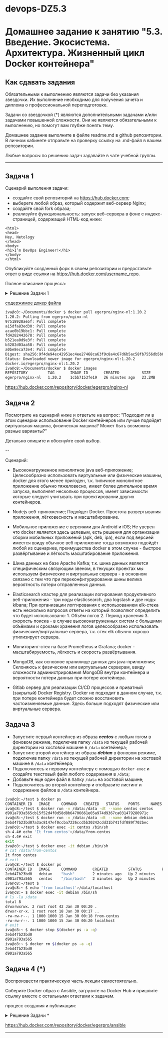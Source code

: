 # devops-DZ5.3

# Домашнее задание к занятию "5.3. Введение. Экосистема. Архитектура. Жизненный цикл Docker контейнера"

## Как сдавать задания

Обязательными к выполнению являются задачи без указания звездочки. Их выполнение необходимо для получения зачета и диплома о профессиональной переподготовке.

Задачи со звездочкой (*) являются дополнительными задачами и/или задачами повышенной сложности. Они не являются обязательными к выполнению, но помогут вам глубже понять тему.

Домашнее задание выполните в файле readme.md в github репозитории. В личном кабинете отправьте на проверку ссылку на .md-файл в вашем репозитории.

Любые вопросы по решению задач задавайте в чате учебной группы.

---

## Задача 1

Сценарий выполения задачи:

- создайте свой репозиторий на https://hub.docker.com;
- выберете любой образ, который содержит веб-сервер Nginx;
- создайте свой fork образа;
- реализуйте функциональность:
запуск веб-сервера в фоне с индекс-страницей, содержащей HTML-код ниже:
```
<html>
<head>
Hey, Netology
</head>
<body>
<h1>I’m DevOps Engineer!</h1>
</body>
</html>
```
Опубликуйте созданный форк в своем репозитории и предоставьте ответ в виде ссылки на https://hub.docker.com/username_repo.

Полное описание процесса:

<details>
     <summary>Решение Задачи 1</summary>
    <br>

Регистрируемся [hub.docker.com](https://hub.docker.com/)
Образ буду использовать nginx:stable-alpine - 1.20.2 на момент выполнения.


```bash
iva@c8:~/Documents/docker $ docker pull nginx:stable-alpine
iva@c8:~/Documents/docker $ docker images
REPOSITORY   TAG             IMAGE ID       CREATED        SIZE
nginx        stable          d6c9558ba445   2 days ago     141MB
nginx        1.21.6-alpine   bef258acf10d   3 days ago     23.4MB
nginx        1.21.5-alpine   cc44224bfe20   4 weeks ago    23.5MB
nginx        stable-alpine   373f8d4d4c60   2 months ago   23.2MB

iva@c8:~/Documents/docker $ docker build -t egerpro/nginx-nl:1.20.2 .
Sending build context to Docker daemon   5.12kB
Step 1/2 : FROM nginx:1.20.2-alpine
 ---> 373f8d4d4c60
Step 2/2 : COPY index.html /usr/share/nginx/html/
 ---> 1cbb7153fe19
Successfully built 1cbb7153fe19
Successfully tagged egerpro/nginx-nl:1.20.2
iva@c8:~/Documents/docker $ docker images
REPOSITORY         TAG             IMAGE ID       CREATED          SIZE
egerpro/nginx-nl   1.20.2          1cbb7153fe19   14 seconds ago   23.2MB
egerpro/nginx-nl   stable-alpine   0178cd9e55c1   8 minutes ago    23.2MB
nginx              stable          d6c9558ba445   2 days ago       141MB
nginx              1.21.6-alpine   bef258acf10d   3 days ago       23.4MB
nginx              1.21.5-alpine   cc44224bfe20   4 weeks ago      23.5MB
nginx              1.20.2-alpine   373f8d4d4c60   2 months ago     23.2MB
nginx              stable-alpine   373f8d4d4c60   2 months ago     23.2MB
```

Запускаем контейнер, тестируем
```bash
iva@c8:~/Documents/docker $ docker run --name test-page -p 80:80 -d egerpro/nginx-nl:1.20.2 
b42c9de835840b2916fbfaf68d0004ded071e921cb5dd6c0e00d0ce01a3f1362
iva@c8:~/Documents/docker $ curl localhost
<html>
    <head>Hey, Netology</head>
    <body>
    <h1>I’m DevOps Engineer!</h1>
    </body>
</html>
```
ещё пару проверок:
```bash
iva@c8:~/Documents/docker $ docker ps
CONTAINER ID   IMAGE                     COMMAND                  CREATED          STATUS          PORTS                               NAMES
b42c9de83584   egerpro/nginx-nl:1.20.2   "/docker-entrypoint.…"   52 seconds ago   Up 50 seconds   0.0.0.0:80->80/tcp, :::80->80/tcp   test-page
iva@c8:~/Documents/docker $ docker stop $(docker ps -a -q)
b42c9de83584
iva@c8:~/Documents/docker $ docker rm $(docker ps -a -q)
b42c9de83584
iva@c8:~/Documents/docker $ docker exec -it for_test_nginx sh
/ # 
/ # cat /usr/share/nginx/html/index.html 
<html>
    <head>Hey, Netology</head>
    <body>
    <h1>I’m DevOps Engineer!</h1>
    </body>
</html>
/ # 
```

Push-им и чистим локальное ранее загруженные/созданные образы
```bash
va@c8:~/Documents/docker $ docker login
Login with your Docker ID to push and pull images from Docker Hub. If you don't have a Docker ID, head over to https://hub.docker.com to create one.
Username: egerpro
Password: 
WARNING! Your password will be stored unencrypted in /home/iva/.docker/config.json.
Configure a credential helper to remove this warning. See
https://docs.docker.com/engine/reference/commandline/login/#credentials-store

Login Succeeded

iva@c8:~/Documents/docker $ docker push egerpro/nginx-nl:1.20.2
The push refers to repository [docker.io/egerpro/nginx-nl]
fb7dd72084b1: Pushed 
6f44c5b5d074: Mounted from library/nginx 
002fcf848e67: Mounted from library/nginx 
e419fa208fe1: Mounted from library/nginx 
112ee9c2903a: Mounted from library/nginx 
68e5252d0d33: Mounted from library/nginx 
1a058d5342cc: Mounted from library/nginx 
1.20.2: digest: sha256:9f4de94ec42951ec4ee27468ca63f9c8a4c67d6b5ac58fb7556db5b83b3a2b91 size: 1775

iva@c8:~/Documents/docker $ docker rmi -f $(docker images -aq)
Untagged: egerpro/nginx-nl:1.20.2
...

iva@c8:~/Documents/docker $ docker images
REPOSITORY   TAG       IMAGE ID   CREATED   SIZE
```

загружаем заново

```bash
iva@c8:~/Documents/docker $ docker pull egerpro/nginx-nl:1.20.2
1.20.2: Pulling from egerpro/nginx-nl
97518928ae5f: Pull complete 
a15dfa83ed30: Pull complete 
acae0b19bbc1: Pull complete 
fd4282442678: Pull complete 
b521ea0d9e3f: Pull complete 
b3282d03aa58: Pull complete 
a0be8eca73e4: Pull complete 
Digest: sha256:9f4de94ec42951ec4ee27468ca63f9c8a4c67d6b5ac58fb7556db5b83b3a2b91
Status: Downloaded newer image for egerpro/nginx-nl:1.20.2
docker.io/egerpro/nginx-nl:1.20.2
iva@c8:~/Documents/docker $ docker images
REPOSITORY         TAG       IMAGE ID       CREATED          SIZE
egerpro/nginx-nl   1.20.2    1cbb7153fe19   26 minutes ago   23.2MB
```

ссылка на docker-репозиторий: https://hub.docker.com/repository/docker/egerpro/nginx-nl

</details>

[содержимое докер файла](./src/build/docker/)

```bash
iva@c8:~/Documents/docker $ docker pull egerpro/nginx-nl:1.20.2
1.20.2: Pulling from egerpro/nginx-nl
97518928ae5f: Pull complete 
a15dfa83ed30: Pull complete 
acae0b19bbc1: Pull complete 
fd4282442678: Pull complete 
b521ea0d9e3f: Pull complete 
b3282d03aa58: Pull complete 
a0be8eca73e4: Pull complete 
Digest: sha256:9f4de94ec42951ec4ee27468ca63f9c8a4c67d6b5ac58fb7556db5b83b3a2b91
Status: Downloaded newer image for egerpro/nginx-nl:1.20.2
docker.io/egerpro/nginx-nl:1.20.2
iva@c8:~/Documents/docker $ docker images
REPOSITORY         TAG       IMAGE ID       CREATED          SIZE
egerpro/nginx-nl   1.20.2    1cbb7153fe19   26 minutes ago   23.2MB
```

https://hub.docker.com/repository/docker/egerpro/nginx-nl


## Задача 2

Посмотрите на сценарий ниже и ответьте на вопрос:
"Подходит ли в этом сценарии использование Docker контейнеров или лучше подойдет виртуальная машина, физическая машина? Может быть возможны разные варианты?"

Детально опишите и обоснуйте свой выбор.

--

Сценарий:

- Высоконагруженное монолитное java веб-приложение;
Целесообразно использовать виртуальные или физические машины, docker для этого менее пригоден, т.к. типичное монолитное приложение обычно тяжеловесно, имеет более длительное время запуска, выполняет несколько процессов, имеет зависимости которые следует учитывать при проектировании других контейнеров.

- Nodejs веб-приложение;
Подойдет Docker. Простота развертывания приложения, лёгковесность и масштабирование.

- Мобильное приложение c версиями для Android и iOS;
Не уверен что docker является здесь целевым, есть решения для организации сборки мобильных приложений (apk, deb, ipa), если под версией имеется ввиду обычное веб приложение тогда возможно подойдёт любой из сценариев, преимущества docker в этом случае - быстрое развёртывание и лёгкость масштабирование приложения.

- Шина данных на базе Apache Kafka;
т.к. шина данных является специфическим связующим звеном, в текущих проектах мы используем физические и виртуальные сервера - в основном связано с тем что при переконфигурировании шины велика вероятность потери отправленных данных.

- Elasticsearch кластер для реализации логирования продуктивного веб-приложения - три ноды elasticsearch, два logstash и две ноды kibana;
При организации логгирования с использованием elk-стека есть несколько вопросов ответы на который позволяют определить что будет использовано: 1. Объём логов 2. Период хранения 3. скорость поиска - в случае высоконагруженных систем с большими объёмами и сроками хранения логов целесообразно использовать физические/виртуальные сервера, т.к. стек elk обычно хорошо утилизирует сервера. 

- Мониторинг-стек на базе Prometheus и Grafana;
docker  - масштабируемость, лёгкость и скорость развёртывания.

- MongoDB, как основное хранилище данных для java-приложения;
Склоняюсь к физическим или виртуальным серверам, ввиду сложности администрирования MongoDB внутри контейнера и вероятности потери данных при потере контейнера.

- Gitlab сервер для реализации CI/CD процессов и приватный (закрытый) Docker Registry.
Docker не подходит в данном случае, т.к. при потере контейнера будет сложно восстановить частоизменяемые данные. Здесь больше подходят физические или виртуальные сервера.

## Задача 3

- Запустите первый контейнер из образа ***centos*** c любым тэгом в фоновом режиме, подключив папку ```/data``` из текущей рабочей директории на хостовой машине в ```/data``` контейнера;
- Запустите второй контейнер из образа ***debian*** в фоновом режиме, подключив папку ```/data``` из текущей рабочей директории на хостовой машине в ```/data``` контейнера;
- Подключитесь к первому контейнеру с помощью ```docker exec``` и создайте текстовый файл любого содержания в ```/data```;
- Добавьте еще один файл в папку ```/data``` на хостовой машине;
- Подключитесь во второй контейнер и отобразите листинг и содержание файлов в ```/data``` контейнера.


```bash
iva@c8:~/test $ docker ps
CONTAINER ID   IMAGE     COMMAND   CREATED   STATUS    PORTS     NAMES
iva@c8:~/test $ docker run -v /data:/data -dt --name centos centos
d901a793a565cb15f52d4f0d58d8b64706661e05a974d9367ca031479280971c
iva@c8:~/test $ docker run -v /data:/data -dt --name debian debian
2ebd47b23bd07a3ac8147ef0ccba7226ccd5b30242cdd31b741fdf089f702bec
iva@c8:~/test $ docker exec -it centos /bin/sh
sh-4.4# echo 'It from centos'>/data/from-centos
sh-4.4# exit
exit
iva@c8:~/test $ docker exec -it debian /bin/sh
# cat /data/from-centos
It from centos
# exit
iva@c8:~/test $ docker ps
CONTAINER ID   IMAGE     COMMAND       CREATED         STATUS         PORTS     NAMES
2ebd47b23bd0   debian    "bash"        2 minutes ago   Up 2 minutes             debian
d901a793a565   centos    "/bin/bash"   2 minutes ago   Up 2 minutes             centos
iva@c8:~/test $ 
iva@c8:~ $ echo 'from localhost'>/data/localhost
iva@c8:~ $ docker exec -it debian /bin/sh
# ls -la /data
total 8
drwxrwxrwx. 2 root root 42 Jan 30 00:20 .
drwxr-xr-x. 1 root root 18 Jan 30 00:17 ..
-rw-rw-r--. 1 1000 1000 15 Jan 30 00:18 from-centos
-rw-rw-r--. 1 1000 1000 15 Jan 30 00:20 localhost
# exit
iva@c8:~ $ docker stop $(docker ps -a -q)
2ebd47b23bd0
d901a793a565
iva@c8:~ $ docker rm $(docker ps -a -q)
2ebd47b23bd0
d901a793a565
```



## Задача 4 (*)

Воспроизвести практическую часть лекции самостоятельно.

Соберите Docker образ с Ansible, загрузите на Docker Hub и пришлите ссылку вместе с остальными ответами к задачам.

процесс создания и публикации:

<details>
     <summary>Решение Задачи *</summary>
    <br>


```bash
iva@c8:~/Documents/docker/ansible $ docker images
REPOSITORY   TAG       IMAGE ID   CREATED   SIZE
iva@c8:~/Documents/docker/ansible $ docker build -t  egerpro/ansible:2.10.7 .
Sending build context to Docker daemon   2.56kB
Step 1/5 : FROM alpine:3.15
3.15: Pulling from library/alpine
59bf1c3509f3: Already exists 
Digest: sha256:21a3deaa0d32a8057914f36584b5288d2e5ecc984380bc0118285c70fa8c9300
Status: Downloaded newer image for alpine:3.15
 ---> c059bfaa849c
Step 2/5 : RUN CARGO_NET_GIT_FETCH_WITH_CLI=1 &&     apk --no-cache add         sudo         python3        py3-pip         openssl         ca-certificates         sshpass         openssh-client         rsync         git &&     apk --no-cache add --virtual build-dependencies         python3-dev         libffi-dev         musl-dev         gcc         cargo         openssl-dev         libressl-dev         build-base &&     pip install --upgrade pip wheel &&     pip install --upgrade cryptography cffi &&     pip install ansible==2.10.7 &&     pip install mitogen ansible-lint jmespath &&     pip install --upgrade pywinrm &&     apk del build-dependencies &&     rm -rf /var/cache/apk/* &&     rm -rf /root/.cache/pip &&     rm -rf /root/.cargo
 ---> Running in 9a6998f13796
fetch https://dl-cdn.alpinelinux.org/alpine/v3.15/main/x86_64/APKINDEX.tar.gz
fetch https://dl-cdn.alpinelinux.org/alpine/v3.15/community/x86_64/APKINDEX.tar.gz
(1/57) Installing ca-certificates (20211220-r0)
(2/57) Installing brotli-libs (1.0.9-r5)
(3/57) Installing nghttp2-libs (1.46.0-r0)
(4/57) Installing libcurl (7.80.0-r0)
(5/57) Installing expat (2.4.3-r0)
(6/57) Installing pcre2 (10.39-r0)
(7/57) Installing git (2.34.1-r0)
(8/57) Installing openssh-keygen (8.8_p1-r1)
(9/57) Installing ncurses-terminfo-base (6.3_p20211120-r0)
(10/57) Installing ncurses-libs (6.3_p20211120-r0)
(11/57) Installing libedit (20210910.3.1-r0)
(12/57) Installing openssh-client-common (8.8_p1-r1)
(13/57) Installing openssh-client-default (8.8_p1-r1)
(14/57) Installing openssl (1.1.1l-r8)
(15/57) Installing libbz2 (1.0.8-r1)
(16/57) Installing libffi (3.4.2-r1)
(17/57) Installing gdbm (1.22-r0)
(18/57) Installing xz-libs (5.2.5-r0)
(19/57) Installing libgcc (10.3.1_git20211027-r0)
(20/57) Installing libstdc++ (10.3.1_git20211027-r0)
(21/57) Installing mpdecimal (2.5.1-r1)
(22/57) Installing readline (8.1.1-r0)
(23/57) Installing sqlite-libs (3.36.0-r0)
(24/57) Installing python3 (3.9.7-r4)
(25/57) Installing py3-appdirs (1.4.4-r2)
(26/57) Installing py3-certifi (2020.12.5-r1)
(27/57) Installing py3-charset-normalizer (2.0.7-r0)
(28/57) Installing py3-idna (3.3-r0)
(29/57) Installing py3-urllib3 (1.26.7-r0)
(30/57) Installing py3-requests (2.26.0-r1)
(31/57) Installing py3-msgpack (1.0.2-r1)
(32/57) Installing py3-lockfile (0.12.2-r4)
(33/57) Installing py3-cachecontrol (0.12.10-r0)
(34/57) Installing py3-colorama (0.4.4-r1)
(35/57) Installing py3-contextlib2 (21.6.0-r1)
(36/57) Installing py3-distlib (0.3.3-r0)
(37/57) Installing py3-distro (1.6.0-r0)
(38/57) Installing py3-six (1.16.0-r0)
(39/57) Installing py3-webencodings (0.5.1-r4)
(40/57) Installing py3-html5lib (1.1-r1)
(41/57) Installing py3-parsing (2.4.7-r2)
(42/57) Installing py3-packaging (20.9-r1)
(43/57) Installing py3-tomli (1.2.2-r0)
(44/57) Installing py3-pep517 (0.12.0-r0)
(45/57) Installing py3-progress (1.6-r0)
(46/57) Installing py3-retrying (1.3.3-r2)
(47/57) Installing py3-ordered-set (4.0.2-r2)
(48/57) Installing py3-setuptools (52.0.0-r4)
(49/57) Installing py3-toml (0.10.2-r2)
(50/57) Installing py3-pip (20.3.4-r1)
(51/57) Installing libacl (2.2.53-r0)
(52/57) Installing lz4-libs (1.9.3-r1)
(53/57) Installing popt (1.18-r0)
(54/57) Installing zstd-libs (1.5.0-r0)
(55/57) Installing rsync (3.2.3-r5)
(56/57) Installing sshpass (1.09-r0)
(57/57) Installing sudo (1.9.8_p2-r1)
Executing busybox-1.34.1-r3.trigger
Executing ca-certificates-20211220-r0.trigger
OK: 97 MiB in 71 packages
fetch https://dl-cdn.alpinelinux.org/alpine/v3.15/main/x86_64/APKINDEX.tar.gz
fetch https://dl-cdn.alpinelinux.org/alpine/v3.15/community/x86_64/APKINDEX.tar.gz
(1/35) Upgrading libcrypto1.1 (1.1.1l-r7 -> 1.1.1l-r8)
(2/35) Upgrading libssl1.1 (1.1.1l-r7 -> 1.1.1l-r8)
(3/35) Installing pkgconf (1.8.0-r0)
(4/35) Installing python3-dev (3.9.7-r4)
(5/35) Installing linux-headers (5.10.41-r0)
(6/35) Installing libffi-dev (3.4.2-r1)
(7/35) Installing musl-dev (1.2.2-r7)
(8/35) Installing binutils (2.37-r3)
(9/35) Installing libgomp (10.3.1_git20211027-r0)
(10/35) Installing libatomic (10.3.1_git20211027-r0)
(11/35) Installing libgphobos (10.3.1_git20211027-r0)
(12/35) Installing gmp (6.2.1-r1)
(13/35) Installing isl22 (0.22-r0)
(14/35) Installing mpfr4 (4.1.0-r0)
(15/35) Installing mpc1 (1.2.1-r0)
(16/35) Installing gcc (10.3.1_git20211027-r0)
(17/35) Installing rust-stdlib (1.56.1-r0)
(18/35) Installing libxml2 (2.9.12-r2)
(19/35) Installing llvm12-libs (12.0.1-r0)
(20/35) Installing rust (1.56.1-r0)
(21/35) Installing cargo (1.56.1-r0)
(22/35) Installing openssl-dev (1.1.1l-r8)
(23/35) Installing libressl3.4-libcrypto (3.4.1-r0)
(24/35) Installing libressl3.4-libssl (3.4.1-r0)
(25/35) Installing libressl3.4-libtls (3.4.1-r0)
(26/35) Installing libressl-dev (3.4.1-r0)
(27/35) Installing libmagic (5.41-r0)
(28/35) Installing file (5.41-r0)
(29/35) Installing libc-dev (0.7.2-r3)
(30/35) Installing g++ (10.3.1_git20211027-r0)
(31/35) Installing make (4.3-r0)
(32/35) Installing fortify-headers (1.1-r1)
(33/35) Installing patch (2.7.6-r7)
(34/35) Installing build-base (0.5-r2)
(35/35) Installing build-dependencies (20220130.005824)
Executing busybox-1.34.1-r3.trigger
OK: 1079 MiB in 104 packages
Requirement already satisfied: pip in /usr/lib/python3.9/site-packages (20.3.4)
Collecting pip
  Downloading pip-21.3.1-py3-none-any.whl (1.7 MB)
Collecting wheel
  Downloading wheel-0.37.1-py2.py3-none-any.whl (35 kB)
Installing collected packages: wheel, pip
  Attempting uninstall: pip
    Found existing installation: pip 20.3.4
    Uninstalling pip-20.3.4:
      Successfully uninstalled pip-20.3.4
Successfully installed pip-21.3.1 wheel-0.37.1
Collecting cryptography
  Downloading cryptography-36.0.1-cp36-abi3-musllinux_1_1_x86_64.whl (3.8 MB)
Collecting cffi
  Downloading cffi-1.15.0.tar.gz (484 kB)
  Preparing metadata (setup.py): started
  Preparing metadata (setup.py): finished with status 'done'
Collecting pycparser
  Downloading pycparser-2.21-py2.py3-none-any.whl (118 kB)
Building wheels for collected packages: cffi
  Building wheel for cffi (setup.py): started
  Building wheel for cffi (setup.py): finished with status 'done'
  Created wheel for cffi: filename=cffi-1.15.0-cp39-cp39-linux_x86_64.whl size=429250 sha256=4f73a0bbc791831c845e47e07645d9e58da220bb565101a31e7003a6ae56327d
  Stored in directory: /root/.cache/pip/wheels/8e/0d/16/77c97b85a9f559c5412c85c129a2bae07c771d31e1beb03c40
Successfully built cffi
Installing collected packages: pycparser, cffi, cryptography
Successfully installed cffi-1.15.0 cryptography-36.0.1 pycparser-2.21
WARNING: Running pip as the 'root' user can result in broken permissions and conflicting behaviour with the system package manager. It is recommended to use a virtual environment instead: https://pip.pypa.io/warnings/venv
Collecting ansible==2.10.7
  Downloading ansible-2.10.7.tar.gz (29.9 MB)
  Preparing metadata (setup.py): started
  Preparing metadata (setup.py): finished with status 'done'
Collecting ansible-base<2.11,>=2.10.5
  Downloading ansible-base-2.10.16.tar.gz (6.1 MB)
  Preparing metadata (setup.py): started
  Preparing metadata (setup.py): finished with status 'done'
Collecting jinja2
  Downloading Jinja2-3.0.3-py3-none-any.whl (133 kB)
Collecting PyYAML
  Downloading PyYAML-6.0.tar.gz (124 kB)
  Installing build dependencies: started
  Installing build dependencies: finished with status 'done'
  Getting requirements to build wheel: started
  Getting requirements to build wheel: finished with status 'done'
  Preparing metadata (pyproject.toml): started
  Preparing metadata (pyproject.toml): finished with status 'done'
Requirement already satisfied: cryptography in /usr/lib/python3.9/site-packages (from ansible-base<2.11,>=2.10.5->ansible==2.10.7) (36.0.1)
Requirement already satisfied: packaging in /usr/lib/python3.9/site-packages (from ansible-base<2.11,>=2.10.5->ansible==2.10.7) (20.9)
Requirement already satisfied: cffi>=1.12 in /usr/lib/python3.9/site-packages (from cryptography->ansible-base<2.11,>=2.10.5->ansible==2.10.7) (1.15.0)
Collecting MarkupSafe>=2.0
  Downloading MarkupSafe-2.0.1-cp39-cp39-musllinux_1_1_x86_64.whl (30 kB)
Requirement already satisfied: pycparser in /usr/lib/python3.9/site-packages (from cffi>=1.12->cryptography->ansible-base<2.11,>=2.10.5->ansible==2.10.7) (2.21)
Building wheels for collected packages: ansible, ansible-base, PyYAML
  Building wheel for ansible (setup.py): started
  Building wheel for ansible (setup.py): finished with status 'done'
  Created wheel for ansible: filename=ansible-2.10.7-py3-none-any.whl size=48212991 sha256=09a4b441bf3ea524659e6be65f7119783ef5ad91062e4406d0c39b171cf1b0eb
  Stored in directory: /root/.cache/pip/wheels/d6/46/93/27a3ddde47e17cc3cb9d04ce9661b9cd39a186af92c7c48592
  Building wheel for ansible-base (setup.py): started
  Building wheel for ansible-base (setup.py): finished with status 'done'
  Created wheel for ansible-base: filename=ansible_base-2.10.16-py3-none-any.whl size=1880285 sha256=1bc82b9e5d00c01026d5e6dcb13b4d019e9319797115accecf4aac47360cf6a1
  Stored in directory: /root/.cache/pip/wheels/1f/e8/91/dab76006726209b0d1063b395df54b43675d95ee3441350bae
  Building wheel for PyYAML (pyproject.toml): started
  Building wheel for PyYAML (pyproject.toml): finished with status 'done'
  Created wheel for PyYAML: filename=PyYAML-6.0-cp39-cp39-linux_x86_64.whl size=45332 sha256=b01cdcefdea6120755182f4f3ec34b71244cda999f435f408c8c1dfd10995b51
  Stored in directory: /root/.cache/pip/wheels/b4/0f/9a/d6af48581dda678920fccfb734f5d9f827c6ed5b4074c7eda8
Successfully built ansible ansible-base PyYAML
Installing collected packages: MarkupSafe, PyYAML, jinja2, ansible-base, ansible
Successfully installed MarkupSafe-2.0.1 PyYAML-6.0 ansible-2.10.7 ansible-base-2.10.16 jinja2-3.0.3
WARNING: Running pip as the 'root' user can result in broken permissions and conflicting behaviour with the system package manager. It is recommended to use a virtual environment instead: https://pip.pypa.io/warnings/venv
Collecting mitogen
  Downloading mitogen-0.3.2-py2.py3-none-any.whl (288 kB)
Collecting ansible-lint
  Downloading ansible_lint-5.3.2-py3-none-any.whl (115 kB)
Collecting jmespath
  Downloading jmespath-0.10.0-py2.py3-none-any.whl (24 kB)
Requirement already satisfied: packaging in /usr/lib/python3.9/site-packages (from ansible-lint) (20.9)
Collecting wcmatch>=7.0
  Downloading wcmatch-8.3-py3-none-any.whl (42 kB)
Requirement already satisfied: pyyaml in /usr/lib/python3.9/site-packages (from ansible-lint) (6.0)
Collecting tenacity
  Downloading tenacity-8.0.1-py3-none-any.whl (24 kB)
Collecting enrich>=1.2.6
  Downloading enrich-1.2.7-py3-none-any.whl (8.7 kB)
Collecting rich>=9.5.1
  Downloading rich-11.1.0-py3-none-any.whl (216 kB)
Collecting ruamel.yaml<1,>=0.15.37
  Downloading ruamel.yaml-0.17.20-py3-none-any.whl (109 kB)
Collecting commonmark<0.10.0,>=0.9.0
  Downloading commonmark-0.9.1-py2.py3-none-any.whl (51 kB)
Requirement already satisfied: colorama<0.5.0,>=0.4.0 in /usr/lib/python3.9/site-packages (from rich>=9.5.1->ansible-lint) (0.4.4)
Collecting pygments<3.0.0,>=2.6.0
  Downloading Pygments-2.11.2-py3-none-any.whl (1.1 MB)
Collecting ruamel.yaml.clib>=0.2.6
  Downloading ruamel.yaml.clib-0.2.6.tar.gz (180 kB)
  Preparing metadata (setup.py): started
  Preparing metadata (setup.py): finished with status 'done'
Collecting bracex>=2.1.1
  Downloading bracex-2.2.1-py3-none-any.whl (12 kB)
Building wheels for collected packages: ruamel.yaml.clib
  Building wheel for ruamel.yaml.clib (setup.py): started
  Building wheel for ruamel.yaml.clib (setup.py): finished with status 'done'
  Created wheel for ruamel.yaml.clib: filename=ruamel.yaml.clib-0.2.6-cp39-cp39-linux_x86_64.whl size=745784 sha256=21f586cfb529b27b8c9b1a602737e8df2d0d1fb32cb2b72ab7490fb4a8b23c65
  Stored in directory: /root/.cache/pip/wheels/b1/c4/5d/d96e5c09189f4d6d2a9ffb0d7af04ee06d11a20f613f5f3496
Successfully built ruamel.yaml.clib
Installing collected packages: pygments, commonmark, ruamel.yaml.clib, rich, bracex, wcmatch, tenacity, ruamel.yaml, enrich, mitogen, jmespath, ansible-lint
Successfully installed ansible-lint-5.3.2 bracex-2.2.1 commonmark-0.9.1 enrich-1.2.7 jmespath-0.10.0 mitogen-0.3.2 pygments-2.11.2 rich-11.1.0 ruamel.yaml-0.17.20 ruamel.yaml.clib-0.2.6 tenacity-8.0.1 wcmatch-8.3
WARNING: Running pip as the 'root' user can result in broken permissions and conflicting behaviour with the system package manager. It is recommended to use a virtual environment instead: https://pip.pypa.io/warnings/venv
Collecting pywinrm
  Downloading pywinrm-0.4.2-py2.py3-none-any.whl (44 kB)
Requirement already satisfied: requests>=2.9.1 in /usr/lib/python3.9/site-packages (from pywinrm) (2.26.0)
Collecting xmltodict
  Downloading xmltodict-0.12.0-py2.py3-none-any.whl (9.2 kB)
Collecting requests-ntlm>=0.3.0
  Downloading requests_ntlm-1.1.0-py2.py3-none-any.whl (5.7 kB)
Requirement already satisfied: six in /usr/lib/python3.9/site-packages (from pywinrm) (1.16.0)
Requirement already satisfied: urllib3<1.27,>=1.21.1 in /usr/lib/python3.9/site-packages (from requests>=2.9.1->pywinrm) (1.26.7)
Requirement already satisfied: certifi>=2017.4.17 in /usr/lib/python3.9/site-packages (from requests>=2.9.1->pywinrm) (2020.12.5)
Requirement already satisfied: charset_normalizer~=2.0.0 in /usr/lib/python3.9/site-packages (from requests>=2.9.1->pywinrm) (2.0.7)
Requirement already satisfied: idna<4,>=2.5 in /usr/lib/python3.9/site-packages (from requests>=2.9.1->pywinrm) (3.3)
Requirement already satisfied: cryptography>=1.3 in /usr/lib/python3.9/site-packages (from requests-ntlm>=0.3.0->pywinrm) (36.0.1)
Collecting ntlm-auth>=1.0.2
  Downloading ntlm_auth-1.5.0-py2.py3-none-any.whl (29 kB)
Requirement already satisfied: cffi>=1.12 in /usr/lib/python3.9/site-packages (from cryptography>=1.3->requests-ntlm>=0.3.0->pywinrm) (1.15.0)
Requirement already satisfied: pycparser in /usr/lib/python3.9/site-packages (from cffi>=1.12->cryptography>=1.3->requests-ntlm>=0.3.0->pywinrm) (2.21)
Installing collected packages: ntlm-auth, xmltodict, requests-ntlm, pywinrm
Successfully installed ntlm-auth-1.5.0 pywinrm-0.4.2 requests-ntlm-1.1.0 xmltodict-0.12.0
WARNING: Running pip as the 'root' user can result in broken permissions and conflicting behaviour with the system package manager. It is recommended to use a virtual environment instead: https://pip.pypa.io/warnings/venv
WARNING: Ignoring https://dl-cdn.alpinelinux.org/alpine/v3.15/main: No such file or directory
WARNING: Ignoring https://dl-cdn.alpinelinux.org/alpine/v3.15/community: No such file or directory
(1/33) Purging build-dependencies (20220130.005824)
(2/33) Purging python3-dev (3.9.7-r4)
(3/33) Purging libffi-dev (3.4.2-r1)
(4/33) Purging linux-headers (5.10.41-r0)
(5/33) Purging cargo (1.56.1-r0)
(6/33) Purging rust (1.56.1-r0)
(7/33) Purging rust-stdlib (1.56.1-r0)
(8/33) Purging openssl-dev (1.1.1l-r8)
(9/33) Purging libressl-dev (3.4.1-r0)
(10/33) Purging libressl3.4-libssl (3.4.1-r0)
(11/33) Purging libressl3.4-libtls (3.4.1-r0)
(12/33) Purging build-base (0.5-r2)
(13/33) Purging file (5.41-r0)
(14/33) Purging g++ (10.3.1_git20211027-r0)
(15/33) Purging gcc (10.3.1_git20211027-r0)
(16/33) Purging binutils (2.37-r3)
(17/33) Purging libatomic (10.3.1_git20211027-r0)
(18/33) Purging libgomp (10.3.1_git20211027-r0)
(19/33) Purging libgphobos (10.3.1_git20211027-r0)
(20/33) Purging make (4.3-r0)
(21/33) Purging libc-dev (0.7.2-r3)
(22/33) Purging musl-dev (1.2.2-r7)
(23/33) Purging fortify-headers (1.1-r1)
(24/33) Purging patch (2.7.6-r7)
(25/33) Purging pkgconf (1.8.0-r0)
(26/33) Purging mpc1 (1.2.1-r0)
(27/33) Purging mpfr4 (4.1.0-r0)
(28/33) Purging isl22 (0.22-r0)
(29/33) Purging gmp (6.2.1-r1)
(30/33) Purging llvm12-libs (12.0.1-r0)
(31/33) Purging libxml2 (2.9.12-r2)
(32/33) Purging libressl3.4-libcrypto (3.4.1-r0)
(33/33) Purging libmagic (5.41-r0)
Executing busybox-1.34.1-r3.trigger
OK: 97 MiB in 71 packages
Removing intermediate container 9a6998f13796
 ---> 74b411380e5a
Step 3/5 : RUN mkdir /ansible &&     mkdir -p /etc/ansible &&     echo 'localhost' > /etc/ansible/hosts
 ---> Running in 0e86c4905174
Removing intermediate container 0e86c4905174
 ---> 41ac29e67793
Step 4/5 : WORKDIR /ansible
 ---> Running in 99ce71a3d5be
Removing intermediate container 99ce71a3d5be
 ---> f10052f8e553
Step 5/5 : CMD [ "ansible-playbook", "--version" ]
 ---> Running in 1b2a5b56d18f
Removing intermediate container 1b2a5b56d18f
 ---> b753e717a593
Successfully built b753e717a593
Successfully tagged egerpro/ansible:2.10.7
iva@c8:~/Documents/docker/ansible $ docker images
REPOSITORY        TAG       IMAGE ID       CREATED         SIZE
egerpro/ansible   2.10.7    b753e717a593   7 seconds ago   390MB
alpine            3.15      c059bfaa849c   2 months ago    5.59MB
iva@c8:~/Documents/docker/ansible $ 
iva@c8:~/Documents/docker/ansible $ docker push egerpro/ansible:2.10.7 
The push refers to repository [docker.io/egerpro/ansible]
72a473e767ed: Pushed 
326a93401de2: Pushed 
8d3ac3489996: Mounted from library/alpine 
2.10.7: digest: sha256:5b5eec10471298e0d5437707ca30786e6c9a86580bb702d2a3f0cd4748a952c7 size: 947
iva@c8:~/Documents/docker/ansible $ 
```
</details>


https://hub.docker.com/repository/docker/egerpro/ansible

---

